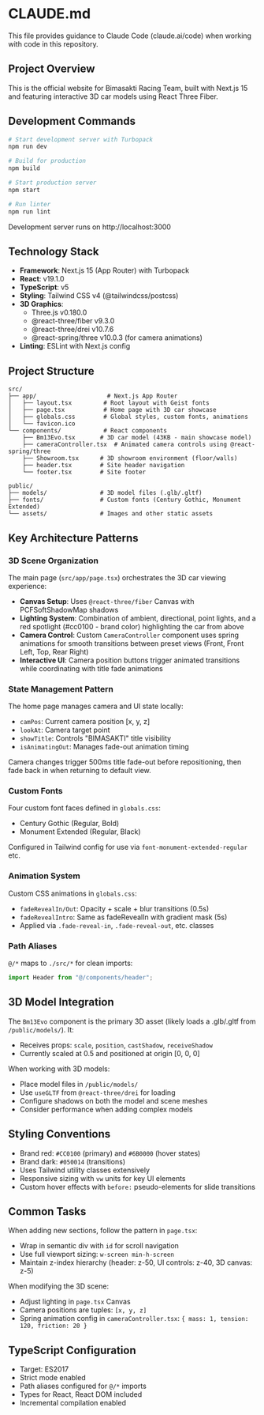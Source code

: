 # CLAUDE.md

This file provides guidance to Claude Code (claude.ai/code) when working with code in this repository.

## Project Overview

This is the official website for Bimasakti Racing Team, built with Next.js 15 and featuring interactive 3D car models using React Three Fiber.

## Development Commands

```bash
# Start development server with Turbopack
npm run dev

# Build for production
npm build

# Start production server
npm start

# Run linter
npm run lint
```

Development server runs on http://localhost:3000

## Technology Stack

- **Framework**: Next.js 15 (App Router) with Turbopack
- **React**: v19.1.0
- **TypeScript**: v5
- **Styling**: Tailwind CSS v4 (@tailwindcss/postcss)
- **3D Graphics**:
  - Three.js v0.180.0
  - @react-three/fiber v9.3.0
  - @react-three/drei v10.7.6
  - @react-spring/three v10.0.3 (for camera animations)
- **Linting**: ESLint with Next.js config

## Project Structure

```
src/
├── app/                    # Next.js App Router
│   ├── layout.tsx         # Root layout with Geist fonts
│   ├── page.tsx           # Home page with 3D car showcase
│   ├── globals.css        # Global styles, custom fonts, animations
│   └── favicon.ico
└── components/            # React components
    ├── Bm13Evo.tsx       # 3D car model (43KB - main showcase model)
    ├── cameraController.tsx  # Animated camera controls using @react-spring/three
    ├── Showroom.tsx      # 3D showroom environment (floor/walls)
    ├── header.tsx        # Site header navigation
    └── footer.tsx        # Site footer

public/
├── models/               # 3D model files (.glb/.gltf)
├── fonts/                # Custom fonts (Century Gothic, Monument Extended)
└── assets/               # Images and other static assets
```

## Key Architecture Patterns

### 3D Scene Organization
The main page (`src/app/page.tsx`) orchestrates the 3D car viewing experience:

- **Canvas Setup**: Uses `@react-three/fiber` Canvas with PCFSoftShadowMap shadows
- **Lighting System**: Combination of ambient, directional, point lights, and a red spotlight (#cc0100 - brand color) highlighting the car from above
- **Camera Control**: Custom `CameraController` component uses spring animations for smooth transitions between preset views (Front, Front Left, Top, Rear Right)
- **Interactive UI**: Camera position buttons trigger animated transitions while coordinating with title fade animations

### State Management Pattern
The home page manages camera and UI state locally:
- `camPos`: Current camera position [x, y, z]
- `lookAt`: Camera target point
- `showTitle`: Controls "BIMASAKTI" title visibility
- `isAnimatingOut`: Manages fade-out animation timing

Camera changes trigger 500ms title fade-out before repositioning, then fade back in when returning to default view.

### Custom Fonts
Four custom font faces defined in `globals.css`:
- Century Gothic (Regular, Bold)
- Monument Extended (Regular, Black)

Configured in Tailwind config for use via `font-monument-extended-regular` etc.

### Animation System
Custom CSS animations in `globals.css`:
- `fadeRevealIn/Out`: Opacity + scale + blur transitions (0.5s)
- `fadeRevealIntro`: Same as fadeRevealIn with gradient mask (5s)
- Applied via `.fade-reveal-in`, `.fade-reveal-out`, etc. classes

### Path Aliases
`@/*` maps to `./src/*` for clean imports:
```typescript
import Header from "@/components/header";
```

## 3D Model Integration

The `Bm13Evo` component is the primary 3D asset (likely loads a .glb/.gltf from `/public/models/`). It:
- Receives props: `scale`, `position`, `castShadow`, `receiveShadow`
- Currently scaled at 0.5 and positioned at origin [0, 0, 0]

When working with 3D models:
- Place model files in `/public/models/`
- Use `useGLTF` from `@react-three/drei` for loading
- Configure shadows on both the model and scene meshes
- Consider performance when adding complex models

## Styling Conventions

- Brand red: `#CC0100` (primary) and `#6B0000` (hover states)
- Brand dark: `#050014` (transitions)
- Uses Tailwind utility classes extensively
- Responsive sizing with `vw` units for key UI elements
- Custom hover effects with `before:` pseudo-elements for slide transitions

## Common Tasks

When adding new sections, follow the pattern in `page.tsx`:
- Wrap in semantic div with `id` for scroll navigation
- Use full viewport sizing: `w-screen min-h-screen`
- Maintain z-index hierarchy (header: z-50, UI controls: z-40, 3D canvas: z-5)

When modifying the 3D scene:
- Adjust lighting in `page.tsx` Canvas
- Camera positions are tuples: `[x, y, z]`
- Spring animation config in `cameraController.tsx`: `{ mass: 1, tension: 120, friction: 20 }`

## TypeScript Configuration

- Target: ES2017
- Strict mode enabled
- Path aliases configured for `@/*` imports
- Types for React, React DOM included
- Incremental compilation enabled
